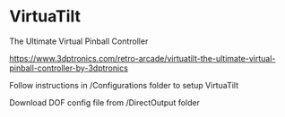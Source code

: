 # VirtuaTilt
The Ultimate Virtual Pinball Controller

https://www.3dptronics.com/retro-arcade/virtuatilt-the-ultimate-virtual-pinball-controller-by-3dptronics


Follow instructions in /Configurations folder to setup VirtuaTilt

Download DOF config file from /DirectOutput folder
